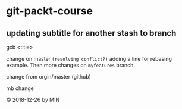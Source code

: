 # git-packt-course
## updating subtitle for another stash to branch 
gcb &lt;title&gt; 

change on master <code>(resolving conflict?)</code> 
adding a line for rebasing example. Then more changes on `myfeatures` branch. 

change from orgin/master (github)

mb change

&copy; 2018-12-26 by MIN

